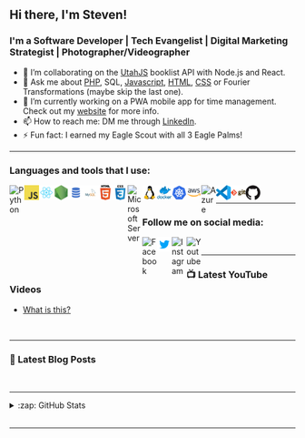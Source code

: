 ## Hi there, I'm Steven!

### I'm a Software Developer | Tech Evangelist | Digital Marketing Strategist | Photographer/Videographer

<!--
**SnyderS28/SnyderS28** is a ✨ _special_ ✨ repository because its `README.md` (this file) appears on your GitHub profile.

Here are some ideas to get you started:
-->

- 👯 I’m collaborating on the <a href="https://github.com/UtahJS">UtahJS</a> booklist API with Node.js and React.
- 💬 Ask me about <a href="https://www.php.net/">PHP</a>, SQL, <a href="https://developer.mozilla.org/en-US/docs/Web/JavaScript">Javascript</a>, <a href="https://developer.mozilla.org/en-US/docs/Web/HTML">HTML</a>, <a href="https://developer.mozilla.org/en-US/docs/Web/CSS">CSS</a> or Fourier Transformations (maybe skip the last one).
- 🔭 I’m currently working on a PWA mobile app for time management. Check out my <a href="https://seeds2deeds.com">website</a> for more info.
- 📫 How to reach me: DM me through <a href="https://www.linkedin.com/in/stevensnyder1/">LinkedIn</a>.
- ⚡ Fun fact: I earned my Eagle Scout with all 3 Eagle Palms!
    <!-- - 👋 -->
    <!-- - 🤔 I’m looking for help with ... -->
    <!-- - 🌱 I’m currently learning ... -->
    <!-- - 😄 Pronouns: ... -->
  <br />

---

### Languages and tools that I use:

[<img align="left" alt="Python" width="26px" src="https://raw.githubusercontent.com/jmnote/z-icons/master/svg/python.svg" />][github]
[<img align="left" alt="JavaScript" width="26px" src="https://raw.githubusercontent.com/github/explore/80688e429a7d4ef2fca1e82350fe8e3517d3494d/topics/javascript/javascript.png" />][github]
[<img align="left" alt="React" width="26px" src="https://raw.githubusercontent.com/github/explore/80688e429a7d4ef2fca1e82350fe8e3517d3494d/topics/react/react.png" />][github]
[<img align="left" alt="Node.js" width="26px" src="https://raw.githubusercontent.com/github/explore/80688e429a7d4ef2fca1e82350fe8e3517d3494d/topics/nodejs/nodejs.png" />][github]
[<img align="left" alt="SQL" width="26px" src="https://raw.githubusercontent.com/github/explore/80688e429a7d4ef2fca1e82350fe8e3517d3494d/topics/sql/sql.png" />][github]
[<img align="left" alt="MySQL" width="26px" src="https://raw.githubusercontent.com/github/explore/80688e429a7d4ef2fca1e82350fe8e3517d3494d/topics/mysql/mysql.png" />][github]
[<img align="left" alt="HTML5" width="26px" src="https://raw.githubusercontent.com/github/explore/80688e429a7d4ef2fca1e82350fe8e3517d3494d/topics/html/html.png" />][github]
[<img align="left" alt="CSS3" width="26px" src="https://raw.githubusercontent.com/github/explore/80688e429a7d4ef2fca1e82350fe8e3517d3494d/topics/css/css.png" />][github]
[<img align="left" alt="Microsoft Server" width="26px" src="https://github.com/amido/azure-vector-icons/blob/master/renders/server-rack.png" />][github]
[<img align="left" alt="Linux" width="26px" src="https://raw.githubusercontent.com/github/explore/80688e429a7d4ef2fca1e82350fe8e3517d3494d/topics/linux/linux.png" />][github]
[<img align="left" alt="Docker" width="26px" src="https://raw.githubusercontent.com/github/explore/80688e429a7d4ef2fca1e82350fe8e3517d3494d/topics/docker/docker.png" />][github]
[<img align="left" alt="Kubernetes" width="26px" src="https://raw.githubusercontent.com/github/explore/80688e429a7d4ef2fca1e82350fe8e3517d3494d/topics/kubernetes/kubernetes.png" />][github]
[<img align="left" alt="AWS" width="26px" src="https://raw.githubusercontent.com/github/explore/fbceb94436312b6dacde68d122a5b9c7d11f9524/topics/aws/aws.png" />][github]
[<img align="left" alt="Azure" width="26px" src="https://github.com/amido/azure-vector-icons/blob/master/renders/microsoft-azure.png" />][github]
[<img align="left" alt="Visual Studio Code" width="26px" src="https://raw.githubusercontent.com/github/explore/80688e429a7d4ef2fca1e82350fe8e3517d3494d/topics/visual-studio-code/visual-studio-code.png" />][github]
[<img align="left" alt="Git" width="26px" src="https://raw.githubusercontent.com/github/explore/80688e429a7d4ef2fca1e82350fe8e3517d3494d/topics/git/git.png" />][github]
[<img align="left" alt="GitHub" width="26px" src="https://raw.githubusercontent.com/github/explore/78df643247d429f6cc873026c0622819ad797942/topics/github/github.png" />][github]

<br />

---

### Follow me on social media:

[<img align="left" alt="Facebook" width="26px" src="https://upload.wikimedia.org/wikipedia/commons/1/1b/Facebook_icon.svg" />][facebook]
[<img align="left" alt="Twitter" width="26px" src="https://raw.githubusercontent.com/github/explore/80688e429a7d4ef2fca1e82350fe8e3517d3494d/topics/twitter/twitter.png" />][twitter]
[<img align="left" alt="Instagram" width="26px" src="https://upload.wikimedia.org/wikipedia/commons/a/a5/Instagram_icon.png" />][instagram]
[<img align="left" alt="Youtube" width="26px" src="https://upload.wikimedia.org/wikipedia/commons/e/e1/Logo_of_YouTube_%282015-2017%29.svg" />][youtube]

<br />

---

### 📺 Latest YouTube Videos

<!-- YOUTUBE:START -->
- [What is this?](https://www.youtube.com/watch?v=m4rycC9WcV4)
<!-- YOUTUBE:END -->

<br />

---

### 📕 Latest Blog Posts

<!-- BLOG-POST-LIST:START -->
<!-- BLOG-POST-LIST:END -->

<br />

---

<details>
  <summary>:zap: GitHub Stats</summary>

  <img align="left" alt="Steven Snyder's GitHub Stats" src="https://github-readme-stats.SnyderS28.vercel.app/api?username=codeSTACKr&show_icons=true&hide_border=true" />

</details>

<br />

---

[website]: https://seeds2deeds.com
[facebook]: https://www.facebook.com/settings?tab=account&section=username
[twitter]: https://twitter.com/StevensTips
[youtube]: https://www.youtube.com/channel/UCmzNYvpP5cd1J0N6yXgMS3w
[instagram]: https://www.instagram.com/steven.snyder.7906/
[linkedin]: https://www.linkedin.com/in/stevensnyder1/
[utahjs]: https://github.com/UtahJS
[php]: https://www.php.net/
[github]: https://github.com/SnyderS28
